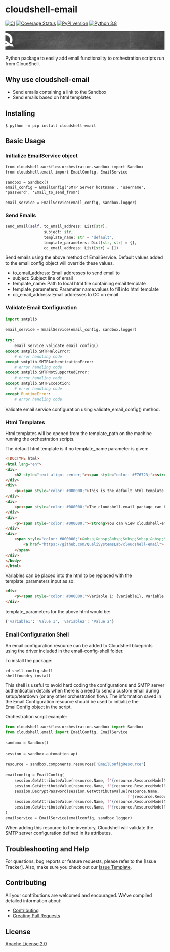 # cloudshell-email

[![CI](https://github.com/QualiSystemsLab/cloudshell-email/actions/workflows/ci.yml/badge.svg)](https://github.com/QualiSystemsLab/cloudshell-email/actions?query=workflow%3ACI)
[![Coverage Status](https://coveralls.io/repos/github/QualiSystemsLab/cloudshell-email/badge.svg?branch=master)](https://coveralls.io/github/QualiSystemsLab/cloudshell-email?branch=master)
[![PyPI version](https://badge.fury.io/py/cloudshell-email.svg)](https://badge.fury.io/py/cloudshell-email)
[![Python 3.8](https://img.shields.io/badge/python-3.8-blue.svg)](https://www.python.org/downloads/release/python-380/)

![quali](quali.png)

Python package to easily add email functionality to orchestration scripts run from CloudShell.

## Why use cloudshell-email
- Send emails containing a link to the Sandbox
- Send emails based on html templates

## Installing
    $ python -m pip install cloudshell-email

## Basic Usage
### Initialize EmailService object
```
from cloudshell.workflow.orchestration.sandbox import Sandbox
from cloudshell.email import EmailConfig, EmailService

sandbox = Sandbox()
email_config = EmailConfig('SMTP Server hostname', 'username', 'password', 'Email_to_send_from')

email_service = EmailService(email_config, sandbox.logger)
```

### Send Emails
```python
send_email(self, to_email_address: List[str], 
                 subject: str,
                 template_name: str = 'default',
                 template_parameters: Dict[str, str] = {},
                 cc_email_address: List[str] = [])
```
Send emails using the above method of EmailService.
Default values added to the email config object will override these values.

- to_email_address: Email addresses to send email to
- subject: Subject line of email
- template_name: Path to local html file containing email template
- template_parameters: Parameter name:values to fill into html template
- cc_email_address: Email addresses to CC on email

### Validate Email Configuration
```python
import smtplib

email_service = EmailService(email_config, sandbox.logger)

try:
    email_service.validate_email_config()
except smtplib.SMTPHeloError:
    # error handling code
except smtplib.SMTPAuthenticationError:
    # error handling code
except smtplib.SMTPNotSupportedError:
    # error handling code
except smtplib.SMTPException:
    # error handling code
except RuntimeError:
    # error handling code
```
Validate email service configuration using validate_email_config() method.

### Html Templates
Html templates will be opened from the template_path on the machine running the orchestration scripts.

The default html template is if no template_name parameter is given:
```html
<!DOCTYPE html>
<html lang="en">
<div>
    <h2 style="text-align: center;"><span style="color: #F76723;"><strong>Welcome to cloudshell-email</strong></span></h2>
</div>
<div>
    <p><span style="color: #000000;">This is the default html template using the cloudshell-email package.</span></p>
</div>
<div>
    <p><span style="color: #000000;">The cloudshell-email package can be used to send emails to users from orchestration scripts.</span></p>
</div>
<div>
    <p><span style="color: #000000;"><strong>You can view cloudshell-email usage guide here:</strong></span></p>
</div>
<div>
    <span style="color: #000000;">&nbsp;&nbsp;&nbsp;&nbsp;&nbsp;&nbsp;&nbsp;&nbsp;&nbsp;&nbsp;&nbsp;&nbsp;&nbsp;&nbsp;&nbsp;
        <a href="https://github.com/QualiSystemsLab/cloudshell-email"> Github Repo </a>
    </span>
</div>
</body>
</html>
```

Variables can be placed into the html to be replaced with the template_parameters input as so:
```html
<div>
    <p><span style="color: #000000;">Variable 1: {variable1}, Variable 2: {variable2}.</span></p>
</div>
```

template_parameters for the above html would be:
```python
{'variable1': 'Value 1', 'variable2': 'Value 2'}
```

### Email Configuration Shell

An email configuration resource can be added to Cloudshell blueprints using the driver included in the email-config-shell folder. 

To install the package: 
```commandline
cd shell-config-shell
shellfoundry install
```

This shell is useful to avoid hard coding the configurations and SMTP server authentication details when there is a need to send a custom email during setup/teardown (or any other orchestration flow). The information saved in the Email Configuration resource should be used to initialize the EmailConfig object in the script.

Orchestration script example:

```python
from cloudshell.workflow.orchestration.sandbox import Sandbox
from cloudshell.email import EmailConfig, EmailService

sandbox = Sandbox()

session = sandbox.automation_api

resource = sandbox.components.resources['EmailConfigResource']

emailconfig = EmailConfig(
    session.GetAttributeValue(resource.Name, f'{resource.ResourceModelName}.SMTP Server').Value,
    session.GetAttributeValue(resource.Name, f'{resource.ResourceModelName}.User').Value,
    session.DecryptPassword(session.GetAttributeValue(resource.Name,
                                                      f'{resource.ResourceModelName}.Password').Value).Value,
    session.GetAttributeValue(resource.Name, f'{resource.ResourceModelName}.From Address').Value,
    session.GetAttributeValue(resource.Name, f'{resource.ResourceModelName}.SMTP Port').Value
)
emailservice = EmailService(emailconfig, sandbox.logger)
```


When adding this resource to the inventory, Cloudshell will validate the SMTP server configuration defined in its attributes.

## Troubleshooting and Help

For questions, bug reports or feature requests, please refer to the [Issue Tracker]. Also, make sure you check out our [Issue Template](.github/issue_template.md).

## Contributing


All your contributions are welcomed and encouraged.  We've compiled detailed information about:

* [Contributing](.github/contributing.md)
* [Creating Pull Requests](.github/pull_request_template.md)


## License
[Apache License 2.0](https://github.com/QualiSystems/shellfoundry/blob/master/LICENSE)

